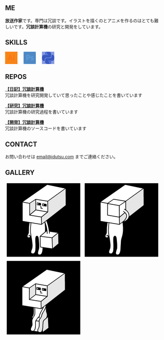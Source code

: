 ## ME

**放送作家**です。専門は冗談です。イラストを描くのとアニメを作るのはとても難しいです。**冗談計算機**の研究と開発をしています。

## SKILLS 
<div style="display: flex; gap: 20px; align-items: center;">
    <img src="images/adobeillustrator.svg" alt="Illustrator" width="40" height="40" style="filter: invert(53%) sepia(100%) saturate(600%) hue-rotate(-15deg) brightness(95%) contrast(105%);" />
    <img src="images/adobephotoshop.svg" alt="Photoshop" width="40" height="40" style="filter: invert(46%) sepia(100%) saturate(300%) hue-rotate(170deg) brightness(90%) contrast(85%);" />
    <img src="images/python.svg" alt="Python" width="40" height="40" style="filter: invert(35%) sepia(90%) saturate(500%) hue-rotate(190deg) brightness(85%) contrast(105%);" />
</div>



## REPOS

[**【日記】冗談計算機**](https://github.com/idutsu/kirikuchikun-diary)  
冗談計算機を研究開発していて思ったことや感じたことを書いています

[**【研究】冗談計算機**](https://github.com/idutsu/kirikuchikun-res)  
冗談計算機の研究過程を書いています

[**【開発】冗談計算機**](https://github.com/idutsu/kirikuchikun-dev)  
冗談計算機のソースコードを書いています

## CONTACT

お問い合わせは email@idutsu.com までご連絡ください。

## GALLERY

![キリクチくんオープン](images/githubopen.jpg)
![キリクチくんクローズ](images/githubclose.jpg)
![キリクチくん座る](images/githubsit.jpg)
